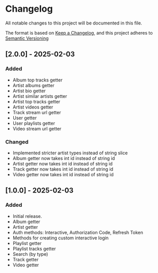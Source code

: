 # Changelog

All notable changes to this project will be documented in this file.

The format is based on [Keep a Changelog](https://keepachangelog.com/en/1.0.0/),
and this project adheres to [Semantic Versioning](https://semver.org/spec/v2.0.0.html)

## [2.0.0] - 2025-02-03

### Added

- Album top tracks getter
- Artist albums getter
- Artist bio getter
- Artist similar artists getter
- Artist top tracks getter
- Artist videos getter
- Track stream url getter
- User getter
- User playlists getter
- Video stream url getter

### Changed
- Implemented stricter artist types instead of string slice
- Album getter now takes int id instead of string id
- Artist getter now takes int id instead of string id
- Track getter now takes int id instead of string id
- Video getter now takes int id instead of string id

## [1.0.0] - 2025-02-03

### Added

- Initial release.
- Album getter
- Artist getter
- Auth methods: Interactive, Authorization Code, Refresh Token
- Methods for creating custom interactive login
- Playlist getter
- Playlist tracks getter
- Search (by type)
- Track getter
- Video getter
